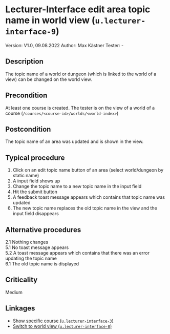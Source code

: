 # Lecturer-Interface edit area topic name in world view (`u.lecturer-interface-9`)


Version: V1.0, 09.08.2022
Author: Max Kästner
Tester: -

## Description

The topic name of a world or dungeon (which is linked to the world of a view) can be changed on the world view.

## Precondition

At least one course is created. The tester is on the view of a world of a course (`/courses/<course-id>/worlds/<world-index>`)

## Postcondition

The topic name of an area was updated and is shown in the view.

## Typical procedure

1. Click on an edit topic name button of an area (select world/dungeon by static name)
2. A input field shows up
3. Change the topic name to a new topic name in the input field
4. Hit the submit button
5. A feedback toast message appears which contains that topic name was updated
6. The new topic name replaces the old topic name in the view and the input field disappears

## Alternative procedures

2.1 Nothing changes \
5.1 No toast message appears \
5.2 A toast message appears which contains that there was an error updating the topic name \
6.1 The old topic name is displayed

## Criticality

Medium

## Linkages

- [Show specific course (`u.lecturer-interface-3`)](u-lecturer-interface-03-show-specific-course.md)
- [Switch to world view (`u.lecturer-interface-8`)](u-lecturer-interface-08-switch-to-world-view.md)